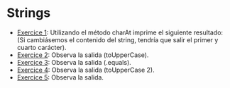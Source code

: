 # Strings
-  [Exercice 1](https://github.com/oscarjuly23/Java_Basics/blob/main/Strins/Ejercici1.java):
Utilizando el método charAt imprime el siguiente resultado: (Si cambiásemos el contenido del string, tendría que salir el primer y cuarto carácter).
-  [Exercice 2](https://github.com/oscarjuly23/Java_Basics/blob/main/Strins/Ejercici2.java):
Observa la salida (toUpperCase).
-  [Exercice 3](https://github.com/oscarjuly23/Java_Basics/blob/main/Strins/Ejercicio3.java):
Observa la salida (.equals).
-  [Exercice 4](https://github.com/oscarjuly23/Java_Basics/blob/main/Strins/Ejercicio4.java):
Observa la salida (toUpperCase 2).
-  [Exercice 5](https://github.com/oscarjuly23/Java_Basics/blob/main/Strins/Ejercicio5.java):
Observa la salida.
